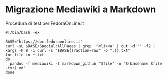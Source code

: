 # Migrazione Mediawiki a Markdown

Procedura di test per FedoraOnLine.it

```
#!/bin/bash -ex

BASE="https://doc.fedoraonline.it"
curl -sL $BASE/Special:AllPages | grep '^<li><a' | cut -d'"' -f2 | xargs -P 8 -i curl -s "$BASE{}?action=raw" -o ".{}.txt"
for file in *.txt
do
  pandoc -f mediawiki -t markdown_github "$file" -o "$(basename $file .txt).md"
done
```

